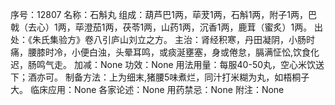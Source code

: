 序号：12807
名称：石斛丸
组成：葫芦巴1两，荜茇1两，石斛1两，附子1两，巴戟（去心）1两，荜澄茄1两，茯苓1两，山药1两，沉香1两，鹿茸（蜜炙）1两。
出处：《朱氏集验方》卷八引庐山刘立之方。
主治：肾经积寒，丹田凝阴，小肠时痛，腰膝时冷，小便白浊，头晕耳鸣，或痰涎壅塞，身或倦怠，膈满怔忪,饮食化迟，肠鸣气走。
加减：None
功效：None
用法用量：每服40-50丸，空心米饮送下；酒亦可。
制备方法：上为细末,猪腰5味煮烂，同汁打米糊为丸，如梧桐子大。
临床应用：None
各家论述：None
用药禁忌：None
附注：None

